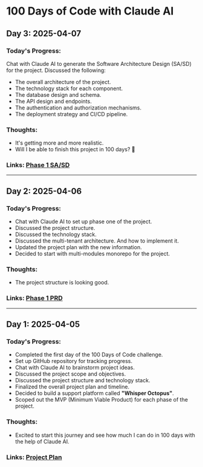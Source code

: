 # 100 Days of Code with Claude AI

## Day 3: 2025-04-07

### Today's Progress:
Chat with Claude AI to generate the Software Architecture Design (SA/SD) for the project. Discussed the following:
- The overall architecture of the project.
- The technology stack for each component.
- The database design and schema.
- The API design and endpoints.
- The authentication and authorization mechanisms.
- The deployment strategy and CI/CD pipeline.

### Thoughts:
- It's getting more and more realistic.
- Will I be able to finish this project in 100 days? 🤔

### Links: [Phase 1 SA/SD](./docs/phase-one-sd.md)

<hr>

## Day 2: 2025-04-06

### Today's Progress:
- Chat with Claude AI to set up phase one of the project.
- Discussed the project structure.
- Discussed the technology stack.
- Discussed the multi-tenant architecture. And how to implement it.
- Updated the project plan with the new information.
- Decided to start with multi-modules monorepo for the project.

### Thoughts:
- The project structure is looking good.

### Links: [Phase 1 PRD](./docs/phase-one-prd.md)

<hr>

## Day 1: 2025-04-05

### Today's Progress:
- Completed the first day of the 100 Days of Code challenge.
- Set up GitHub repository for tracking progress.
- Chat with Claude AI to brainstorm project ideas.
- Discussed the project scope and objectives.
- Discussed the project structure and technology stack.
- Finalized the overall project plan and timeline.
- Decided to build a support platform called **"Whisper Octopus"**.
- Scoped out the MVP (Minimum Viable Product) for each phase of the project.

### Thoughts:
- Excited to start this journey and see how much I can do in 100 days with the help of Claude AI.

### Links: [Project Plan](./docs/overall-project-plan.md)